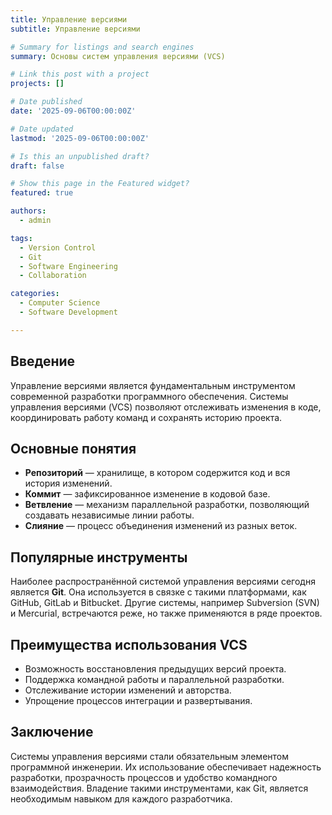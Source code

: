 ```yaml
---
title: Управление версиями
subtitle: Управление версиями

# Summary for listings and search engines
summary: Основы систем управления версиями (VCS)

# Link this post with a project
projects: []

# Date published
date: '2025-09-06T00:00:00Z'

# Date updated
lastmod: '2025-09-06T00:00:00Z'

# Is this an unpublished draft?
draft: false

# Show this page in the Featured widget?
featured: true

authors:
  - admin

tags:
  - Version Control
  - Git
  - Software Engineering
  - Collaboration

categories:
  - Computer Science
  - Software Development

---
```


## Введение  

Управление версиями является фундаментальным инструментом современной разработки программного обеспечения. Системы управления версиями (VCS) позволяют отслеживать изменения в коде, координировать работу команд и сохранять историю проекта.  

## Основные понятия  

- **Репозиторий** — хранилище, в котором содержится код и вся история изменений.  
- **Коммит** — зафиксированное изменение в кодовой базе.  
- **Ветвление** — механизм параллельной разработки, позволяющий создавать независимые линии работы.  
- **Слияние** — процесс объединения изменений из разных веток.  

## Популярные инструменты  

Наиболее распространённой системой управления версиями сегодня является **Git**. Она используется в связке с такими платформами, как GitHub, GitLab и Bitbucket. Другие системы, например Subversion (SVN) и Mercurial, встречаются реже, но также применяются в ряде проектов.  

## Преимущества использования VCS  

- Возможность восстановления предыдущих версий проекта.  
- Поддержка командной работы и параллельной разработки.  
- Отслеживание истории изменений и авторства.  
- Упрощение процессов интеграции и развертывания.  

## Заключение  

Системы управления версиями стали обязательным элементом программной инженерии. Их использование обеспечивает надежность разработки, прозрачность процессов и удобство командного взаимодействия. Владение такими инструментами, как Git, является необходимым навыком для каждого разработчика.  

